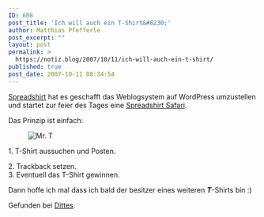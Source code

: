 ```yaml
---
ID: 608
post_title: 'Ich will auch ein T-Shirt&#8230;'
author: Matthias Pfefferle
post_excerpt: ""
layout: post
permalink: >
  https://notiz.blog/2007/10/11/ich-will-auch-ein-t-shirt/
published: true
post_date: 2007-10-11 08:34:54
---
```

<!-- wp:paragraph -->
<p><a href="http://spreadshirt.net">Spreadshirt</a> hat es geschafft das Weblogsystem auf WordPress umzustellen und startet zur feier des Tages eine <a href="http://blog.spreadshirt.net/de/2007/10/09/spreadshirt-safari/">Spreadshirt Safari</a>.</p>
<!-- /wp:paragraph -->

<!-- wp:paragraph -->
<p>Das Prinzip ist einfach:</p>
<!-- /wp:paragraph -->

<!-- wp:image -->
<figure class="wp-block-image"><img src="http://cache4.spreadshirt.net/users/578000/577196/motives/577196_3553092_medium.gif" alt="Mr. T" /></figure>
<!-- /wp:image -->

<!-- wp:paragraph -->
<p>1. T-Shirt aussuchen und Posten.<br/>
</p>
<!-- /wp:paragraph -->

<!-- wp:paragraph -->
<p>2. Trackback setzen.<br/> 3. Eventuell das T-Shirt gewinnen.</p>
<!-- /wp:paragraph -->

<!-- wp:paragraph -->
<p>Dann hoffe ich mal dass ich bald der besitzer eines weiteren <strong><em>T</em></strong>-Shirts bin :)</p>
<!-- /wp:paragraph -->

<!-- wp:paragraph -->
<p>Gefunden bei <a href="http://dittes.info/blog/2007/10/10/spreadshirt-safari/">Dittes</a>.</p>
<!-- /wp:paragraph -->